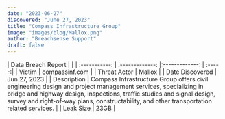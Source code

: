 ```yaml
---
date: "2023-06-27"
discovered: "June 27, 2023"
title: "Compass Infrastructure Group"
image: "images/blog/Mallox.png"
author: "Breachsense Support"
draft: false
---
```


| Data Breach Report           |              | 
| :-----------: | :-------------:     |:-------------:    | :-----:|
| Victim      | compassinf.com      | 
| Threat Actor      | Mallox      | 
| Date Discovered      | Jun 27, 2023      | 
| Description      | Compass Infrastructure Group offers civil engineering design and project management services, specializing in bridge and highway design, inspections, traffic studies and signal design, survey and right-of-way plans, constructability, and other transportation related services.      | 
| Leak Size      | 23GB      | 

